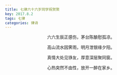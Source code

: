 ```yaml
---
title: 七律六十六岁同学祝贺聚
key: 2017.8.2
tags: 七律
categories: 律诗
---
```


<p align="center">六六生辰正感伤，茅台陈酿慰孤凉。
</p>
<p align="center">高山流水因霁雨，明月泄银缘夕阳。
</p>
<p align="center">真情大处见铮友，厚意深层聚同窗。
</p>
<p align="center">心热突然不由性，放开一醉在家乡。
</p>
